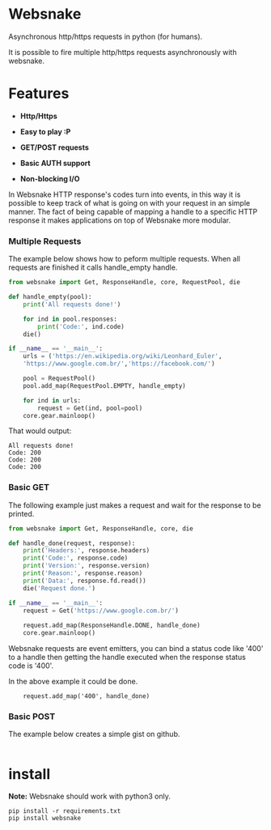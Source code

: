 # Websnake

Asynchronous http/https requests in python (for humans).

It is possible to fire multiple http/https requests asynchronously with websnake. 

# Features

- **Http/Https**

- **Easy to play :P**

- **GET/POST requests**

- **Basic AUTH support**

- **Non-blocking I/O**

In Websnake HTTP response's codes turn into events, in this way it is possible to keep track of what is going
on with your request in an simple manner. The fact of being capable of mapping a handle to a specific
HTTP response it makes applications on top of Websnake more modular.

### Multiple Requests

The example below shows how to peform multiple requests. When all requests are finished
it calls handle_empty handle.

~~~python
from websnake import Get, ResponseHandle, core, RequestPool, die

def handle_empty(pool):
    print('All requests done!')

    for ind in pool.responses:
        print('Code:', ind.code)
    die()

if __name__ == '__main__':
    urls = ('https://en.wikipedia.org/wiki/Leonhard_Euler', 
    'https://www.google.com.br/','https://facebook.com/') 

    pool = RequestPool()
    pool.add_map(RequestPool.EMPTY, handle_empty)

    for ind in urls:
        request = Get(ind, pool=pool)
    core.gear.mainloop()
~~~

That would output:

~~~
All requests done!
Code: 200
Code: 200
Code: 200
~~~

### Basic GET 

The following example just makes a request and wait for the response to be printed.

~~~python
from websnake import Get, ResponseHandle, core, die

def handle_done(request, response):
    print('Headers:', response.headers)
    print('Code:', response.code)
    print('Version:', response.version)
    print('Reason:', response.reason) 
    print('Data:', response.fd.read())
    die('Request done.')

if __name__ == '__main__':
    request = Get('https://www.google.com.br/')
    
    request.add_map(ResponseHandle.DONE, handle_done)
    core.gear.mainloop()
~~~

Websnake requests are event emitters, you can bind a status code like '400' to a handle
then getting the handle executed when the response status code is '400'.

In the above example it could be done.

~~~
    request.add_map('400', handle_done)
~~~

### Basic POST 

The example below creates a simple gist on github.

~~~python
~~~

# install

**Note:** Websnake should work with python3 only.

~~~
pip install -r requirements.txt
pip install websnake
~~~
